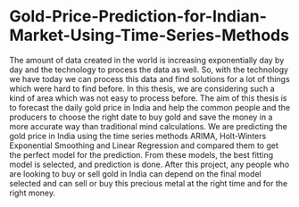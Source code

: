 # Gold-Price-Prediction-for-Indian-Market-Using-Time-Series-Methods

The amount of data created in the world is increasing exponentially day by day and the technology to process the data as well. So, with the technology we have today we can process this data and find solutions for a lot of things which were hard to find before. In this thesis, we are considering such a kind of area which was not easy to process before. The aim of this thesis is to forecast the daily gold price in India and help the common people and the producers to choose the right date to buy gold and save the money in a more accurate way than traditional mind calculations. We are predicting the gold price in India using the time series methods ARIMA, Holt-Winters Exponential Smoothing and Linear Regression and compared them to get the perfect model for the prediction. From these models, the best fitting model is selected, and prediction is done. After this project, any people who are looking to buy or sell gold in India can depend on the final model selected and can sell or buy this precious metal at the right time and for the right money.
